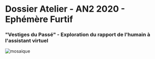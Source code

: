 # Dossier Atelier - AN2 2020 - Ephémère Furtif
### "Vestiges du Passé" - Exploration du rapport de l'humain à l'assistant virtuel

![mosaique](https://i.etsystatic.com/6363910/r/il/80b56d/296621062/il_1588xN.296621062.jpg)
